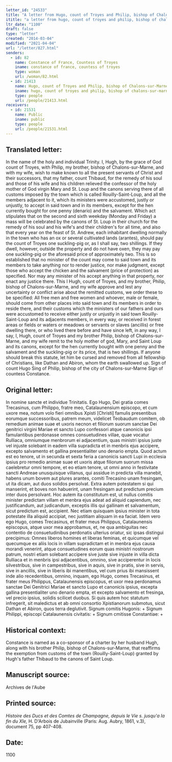 ```yaml
---
letter_id: "24533"
title: "A letter from Hugo, count of Troyes and Philip, bishop of Chalons-sur-Marne (1100)"
ititle: "a letter from hugo, count of troyes and philip, bishop of chalons-sur-marne (1100)"
ltr_date: "1100"
draft: false
type: "letter"
created: "2014-03-04"
modified: "2021-04-04"
url: "/letter/827.html"
senders:
  - id: 82
    name: Constance of France, Countess of Troyes
    iname: constance of france, countess of troyes
    type: woman
    url: /woman/82.html
  - id: 21413
    name: Hugo, count of Troyes and Philip, bishop of Chalons-sur-Marne
    iname: hugo, count of troyes and philip, bishop of chalons-sur-marne
    type: people
    url: /people/21413.html
receivers:
  - id: 21531
    name: Public
    iname: public
    type: people
    url: /people/21531.html
---
```

<h2> Translated letter:</h2><p>In the name of the holy and individual Trinity. I, Hugh, by the grace of God count of Troyes, with Philip, my brother, bishop of Chalons-sur-Marne, and with my wife, wish to make known to all the present servants of Christ and their successors, that my father, count Thibaud, for the remedy of his soul and those of his wife and his children relieved the confessor of the holy mother of God virgin Mary and St. Loup and the canons serving there of all customs imposed by the town which is called Rouilly-Saint-Loup, and all the members adjacent to it, which its ministers were accustomed, justly or unjustly, to accept in said town and in its members, except for the hen currently bought for one penny (denario) and the salvament. Which act stipulates that on the second and sixth weekday (Monday and Friday) a mass will be celebrated by the canons of St. Loup in their church for the remedy of his soul and his wife's and their children's for all time, and also that every year on the feast of St. Andrew, each inhabitant dwelling normally in the town who has an ox or several cultivated lands (arantes), should pay the count of Troyes one suckling-pig or, as I shall say, two shillings. If they dwell, however, outside the property and do not have oxen, they may pay one suckling-pig or the aforesaid price of approximately two. This is so established that no minister of the count may come to said town and its members to take anything nor to render justice, nor make judgment, except those who accept the chicken and the salvament (price of protection) as specified. Nor may any minister of his accept anything in that property, nor enact any justice there. This I Hugh, count of Troyes, and my brother, Philip, bishop of Chalons-sur-Marne, and my wife approve and lest any uncertainty or conflict arise about the remitted customs, we order these to be specified: All free men and free women and whoever, male or female, should come from other places into said town and its members in order to reside there, and their customs which the ministers of our fathers and ours were accustomed to receive either justly or unjustly in said town Rouilly-Saint-Loup and its adjacents members, in every way, or received in forest areas or fields or waters or meadows or servants or slaves (ancillis) or free dwelling there, or who lived there before and have since left, in any way, I say, I, Hugh, count of Troyes and my brother Philip, bishop of Chalons-sur-Marne, and my wife remit to the holy mother of god, Mary, and Saint Loup and its canons, except for the hen currently bought with one penny and the salvament and the suckling-pig or its price, that is two shillings. If anyone should break this statute, let him be cursed and removed from all fellowship of Christians, like Dathan and Abiron, whom the earth swallowed up. Sign of count Hugo Sing of Philip, bishop of the city of Chalons-sur-Marne Sign of countess Constance.</p><h2 class="mt-4"> Original letter:</h2><p>In nomine sancte et individue Trinitatis. Ego Hugo, Dei gratia comes Trecasinus, cum Philippo, fratre meo, Catalaunensium episcopo, et cum uxore mea, notum volo fieri omnibus Xpisti [Christi] famulis presentibus eorumque successoribus, patrem meum, videlicet Teobaudum comitem, ob remedium animae suae et uxoris necnon et filiorum suorum sanctae Dei genitrici virgini Mariae et sancto Lupo confessori atque canonicis ipsi famulantibus perdonasse omnes consuetudines villae, quae vocatur Rulliaca, omniumque menbrorum ei adjacentium, quas ministri ipsius juste vel injuste solebant in eadem villa supradicta et in menbris ejus accipere, excepto salvamento et gallina presentialiter uno denario empta. Quod actum est eo tenore, ut in secunda et sexta feria a canonicis sancti Lupi in ecclesia ipsius pro remedio animae suae et uxoris atque filiorum suorum missa caelebretur omni tempore, et eo etiam tenore, ut omni anno in festivitate sancti Andreae unusquisque villanus, qui assidue in predicta villa manebit, habens unum bovem aut plures arantes, comiti Trecasino unam fresingam, ut ita dicam, aut duos solidos persolvat. Extra autem potestatem si qui manserint, et boves non habuerint, unam fresingam aut predictum precium inter duos persolvant. Hoc autem ita constitutum est, ut nullus comitis minister predictam villam et menbra ejus adeat ad aliquid capiendum, nec justificandum, aut judicandum, exceptis illis qui gallinam et salvamentum, sicut predictum est, accipient. Nec etiam quisquam ipsius minister in tota potestate illa aliquid accipiat, nec justitiam aliquam in ea faciat. Idem vero ego Hugo, comes Trecasinus, et frater meus Philippus, Catalaunensis episcopus, atque uxor mea approbamus, et, ne qua ambiguitas nec contentio de consuetudinibus perdonatis ulterius oriatur, sic ipsas distingui precipimus: Omnes liberos homines et liberas feminas, et quicumque vel quecumque ex aliis locis in villam supradictam et in menbra ejus causa morandi venerint, atque consuetudines eorum quas ministri nostrorum patrum, nostri etiam solebant accipere sive juste sive injuste in villa dicta Rulliaca et in menbris ipsi adjacentibus, omnino, sive acciperentur in locis silvestribus, sive in campestribus, sive in aquis, sive in pratis, sive in servis, sive in ancillis, sive in liberis ibi manentibus, vel cum prius ibi mansissent inde alio recedentibus, omnino, inquam, ego Hugo, comes Trecasinus, et frater meus Philippus, Catalaunensis episcopus, et uxor mea perdonamus sanctae Dei Genitrici Mariae et sancto Lupo et canonicis ipsius, excepta gallina presentialiter uno denario empta, et excepto salvamento et fresinga, vel precio ipsius, solidis scilicet duobus. Si quis autem hoc statutum infregerit, sit maledictus et ab omni consortio Xpistianorum submotus, sicut Dathan et Abiron, quos terra deglutivit. Signum comitis Hugonis: + Signum Philippi, episcopi Catalaunensis civitatis: + Signum cmitisse Constantiae: +</p><h2 class="mt-4"> Historical context:</h2>Constance is named as a co-sponsor of a charter by her husband Hugh, along with his brother Philip, bishop of Chalons-sur-Marne, that reaffirms the exemption from customs of the town (Rouilly-Saint-Loup) granted by Hugh's father Thibaud to the canons of Saint Loup.
<h2 class="mt-4"> Manuscript source:</h2>Archives de l'Aube
<h2 class="mt-4"> Printed source:</h2><p><em>Histoire des Ducs et des Comtes de Champagne, depuis le Vie s. jusqu'a la fin du XIe,</em> H. D'Arbois de Jubainville (Paris: Aug. Aubry, 1861, v.3), document 75, pp 407-408.</p><h2 class="mt-4"> Date:</h2>1100